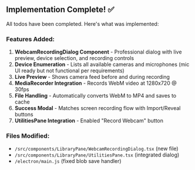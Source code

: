 ## Implementation Complete! ✅

All todos have been completed. Here's what was implemented:

### Features Added:
1. **WebcamRecordingDialog Component** - Professional dialog with live preview, device selection, and recording controls
2. **Device Enumeration** - Lists all available cameras and microphones (mic UI ready but not functional per requirements)
3. **Live Preview** - Shows camera feed before and during recording
4. **MediaRecorder Integration** - Records WebM video at 1280x720 @ 30fps
5. **File Handling** - Automatically converts WebM to MP4 and saves to cache
6. **Success Modal** - Matches screen recording flow with Import/Reveal buttons
7. **UtilitiesPane Integration** - Enabled "Record Webcam" button

### Files Modified:
- `/src/components/LibraryPane/WebcamRecordingDialog.tsx` (new file)
- `/src/components/LibraryPane/UtilitiesPane.tsx` (integrated dialog)
- `/electron/main.js` (fixed blob save handler)
